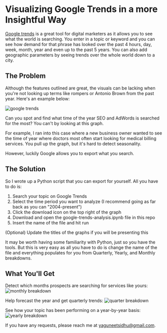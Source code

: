 # Visualizing Google Trends in a more Insightful Way
[Google trends](https://trends.google.com/trends/?geo=US) is a great tool for digital marketers as it allows you to see what the world is searching. You enter in a topic or keyword and you can see how demand for that phrase has looked over the past 4 hours, day, week, month, year and even up to the past 5 years. You can also add geographic parameters by seeing trends over the whole world down to a city. 

## The Problem
Although the features outlined are great, the visuals can be lacking when you're not looking up terms like rompers or Antonio Brown from the past year. Here's an example below:

![google trends](https://www.hallaminternet.com/wp-content/uploads/2018/11/Using-Google-Trends.jpg)

Can you spot and find what time of the year SEO and AdWords is searched for the most? You can't by looking at this graph.

For example, I ran into this case where a new business owner wanted to see the time of year where doctors most often start looking for medical billing services. You pull up the graph, but it's hard to detect seasonality. 

However, luckily Google allows you to export what you search.

## The Solution

So I wrote up a Python script that you can export for yourself. All you have to do is:
1. Search your topic on Google Trends
2. Select the time period you want to analyze (I recommend going as far back as you can "2004-present")
3. Click the download icon on the top right of the graph
4. Download and open the google-trends-analysis.ipynb file in this repo
5. Insert the name of the file and hit run 

(Optional) Update the titles of the graphs if you will be presenting this

It may be worth having some familiarity with Python, just so you have the tools. But this is very easy as all you have to do is change the name of the file and everything populates for you from Quarterly, Yearly, and Monthly breakdowns.

## What You'll Get
Detect which months prospects are searching for services like yours:
![monthly breakdown](https://imgur.com/yTdmxam)

Help forecast the year and get quarterly trends:
![quarter breakdown](https://imgur.com/xLPXOph)

See how your topic has been performing on a year-by-year basis:
![yearly breakdown](https://imgur.com/cOfsKjP)

If you have any requests, please reach me at yaguneetsidhu@gmail.com.
